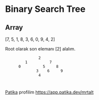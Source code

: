 # Binary Search Tree

## Array
[7, 5, 1, 8, 3, 6, 0, 9, 4, 2]

Root olarak son elemanı [2] alalım.

                   2         
             1          7
          0          5     8
                  3    6     9
                   4
  #
[Patika](https://app.patika.dev)  profilim https://app.patika.dev/mrtalt            